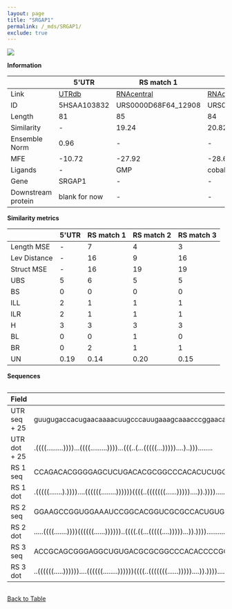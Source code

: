 ```yaml
---
layout: page
title: "SRGAP1"
permalink: /_mds/SRGAP1/
exclude: true
---
```




![](../../alns_9.28.22/aln_5HSAA103832_0.986.png?raw=true)


**Information**

| | 5'UTR       | RS match 1   | RS match 2  | RS match 3 |
| ---- | ----------- | ----------- | ----------- | ----------- |
| Link | <a href="http://utrdb.ba.itb.cnr.it/getutr/5HSAA103832/1" target="_blank" rel="noopener noreferrer">UTRdb</a>   | <a href="https://rnacentral.org/rna/URS0000D68F64/12908" target="_blank" rel="noopener noreferrer">RNAcentral</a>     |<a href="https://rnacentral.org/rna/URS0000AB6B79/227882" target="_blank" rel="noopener noreferrer">RNAcentral</a>  | <a href="https://rnacentral.org/rna/URS0000D69732/12908" target="_blank" rel="noopener noreferrer">RNAcentral</a>   |
| ID | 5HSAA103832     | URS0000D68F64_12908     | URS0000AB6B79_227882     | URS0000D69732_12908     |
| Length | 81     |  85    | 84   |  85    |
| Similarity | - | 19.24 | 20.82 | 22.22 |
| Ensemble Norm | 0.96 | - | - | - |
| MFE | -10.72 | -27.92 | -28.67 | -35.92 |
| Ligands | - | GMP | cobalamin | GMP |
| Gene | SRGAP1 | - | - | - |
| Downstream protein | blank for now    |    -    | -  | - |


**Similarity metrics**

| | 5'UTR       | RS match 1   | RS match 2  | RS match 3 |
| ---- | ----------- | ----------- | ----------- | ----------- |
| Length MSE | - | 7 | 4 | 3 |
| Lev Distance | - | 16 | 9 | 16 |
| Struct MSE | - | 16 | 19 | 19 |
| UBS| 5 | 6 | 5 | 5 |
| BS | 0 | 0 | 0 | 0 |
| ILL | 2 | 1 | 1 | 1 |
| ILR | 2 | 1 | 1 | 1 |
| H | 3 | 3 | 3 | 3 |
| BL | 0 | 0 | 1 | 0 |
| BR | 0 | 2 | 1 | 1 |
| UN | 0.19 | 0.14 | 0.20 | 0.15 |

**Sequences**


<div style="overflow-x:auto;">

<table>
<colgroup>
<col width="30%" />
<col width="70%" />
</colgroup>
<thead>
<tr class="header">
<th>Field</th>
<th>Description</th>
</tr>
</thead>
<tbody>
<tr>
<td markdown="span">UTR seq + 25 </td>
<td markdown="span"> guugugaccacugaacaaaacuugcccauugaaagcaaacccggaacagcuggauaATGTCCACCCCGAGCCGATTCAAGA </td>
</tr>
<tr>
<td markdown="span">UTR dot + 25  </td>
<td markdown="span"> .((((.........))))...((((.........))))...(((..(...(((((...)))))....)..)))........
</td>
</tr>


<tr>
<td markdown="span">RS 1 seq </td>
<td markdown="span"> CCAGACACGGGGAGCUCUGACACGCGGCCCACACUCUGGCCGCCGGGACCGCGCCGAGCCACUGGCGAGACCGACCCGCGAUGAG
</td>
</tr>


<tr>
<td markdown="span">RS 1 dot </td>
<td markdown="span"> .(((((.......).))))....((((((........))))))((((..(((((((......)))))....)).)))).......
</td>
</tr>


<tr>
<td markdown="span">RS 2 seq </td>
<td markdown="span"> GGAAGCCGGUGGAAAUCCGGCACGGUCGCGCCACUGUGAACGAGACGAGCCGCCCCGAUGGGCGAAGCGCCUCGCAAGUCAGAC
</td>
</tr>


<tr>
<td markdown="span">RS 2 dot </td>
<td markdown="span"> .....((((.......))))((((((......))))))..((((.((...(((((....)))))...)).))))..........
</td>
</tr>


<tr>
<td markdown="span">RS 3 seq </td>
<td markdown="span"> ACCGCAGCGGGAGGCUGUGACGCGCGGCCCACACCCCGGCCGCCGGGACCGCGCCGAGCCACUGGCGAGACCGACCCGUAUAUGG
</td>
</tr>


<tr>
<td markdown="span">RS 3 dot </td>
<td markdown="span"> ..((((((.....))))))....((((((........))))))((((..(((((((......)))))....)).)))).......
</td>
</tr>

</tbody>
</table>


</div>


[Back to Table](../../display)
